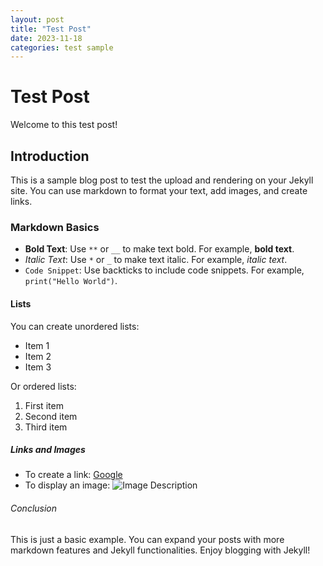 ```yaml
---
layout: post
title: "Test Post"
date: 2023-11-18
categories: test sample
---
```


# Test Post

Welcome to this test post!

## Introduction

This is a sample blog post to test the upload and rendering on your Jekyll site. You can use markdown to format your text, add images, and create links.

### Markdown Basics

- **Bold Text**: Use `**` or `__` to make text bold. For example, **bold text**.
- *Italic Text*: Use `*` or `_` to make text italic. For example, *italic text*.
- `Code Snippet`: Use backticks to include code snippets. For example, `print("Hello World")`.

#### Lists

You can create unordered lists:

- Item 1
- Item 2
- Item 3

Or ordered lists:

1. First item
2. Second item
3. Third item

##### Links and Images

- To create a link: [Google](https://www.google.com)
- To display an image: ![Image Description](https://via.placeholder.com/150)

###### Conclusion

This is just a basic example. You can expand your posts with more markdown features and Jekyll functionalities. Enjoy blogging with Jekyll!
